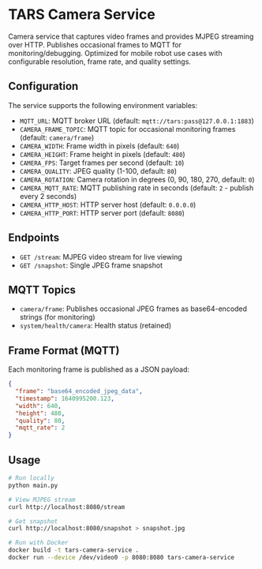 # TARS Camera Service

Camera service that captures video frames and provides MJPEG streaming over HTTP.
Publishes occasional frames to MQTT for monitoring/debugging.
Optimized for mobile robot use cases with configurable resolution, frame rate, and quality settings.

## Configuration

The service supports the following environment variables:

- `MQTT_URL`: MQTT broker URL (default: `mqtt://tars:pass@127.0.0.1:1883`)
- `CAMERA_FRAME_TOPIC`: MQTT topic for occasional monitoring frames (default: `camera/frame`)
- `CAMERA_WIDTH`: Frame width in pixels (default: `640`)
- `CAMERA_HEIGHT`: Frame height in pixels (default: `480`)
- `CAMERA_FPS`: Target frames per second (default: `10`)
- `CAMERA_QUALITY`: JPEG quality (1-100, default: `80`)
- `CAMERA_ROTATION`: Camera rotation in degrees (0, 90, 180, 270, default: `0`)
- `CAMERA_MQTT_RATE`: MQTT publishing rate in seconds (default: `2` - publish every 2 seconds)
- `CAMERA_HTTP_HOST`: HTTP server host (default: `0.0.0.0`)
- `CAMERA_HTTP_PORT`: HTTP server port (default: `8080`)

## Endpoints

- `GET /stream`: MJPEG video stream for live viewing
- `GET /snapshot`: Single JPEG frame snapshot

## MQTT Topics

- `camera/frame`: Publishes occasional JPEG frames as base64-encoded strings (for monitoring)
- `system/health/camera`: Health status (retained)

## Frame Format (MQTT)

Each monitoring frame is published as a JSON payload:

```json
{
  "frame": "base64_encoded_jpeg_data",
  "timestamp": 1640995200.123,
  "width": 640,
  "height": 480,
  "quality": 80,
  "mqtt_rate": 2
}
```

## Usage

```bash
# Run locally
python main.py

# View MJPEG stream
curl http://localhost:8080/stream

# Get snapshot
curl http://localhost:8080/snapshot > snapshot.jpg

# Run with Docker
docker build -t tars-camera-service .
docker run --device /dev/video0 -p 8080:8080 tars-camera-service
```